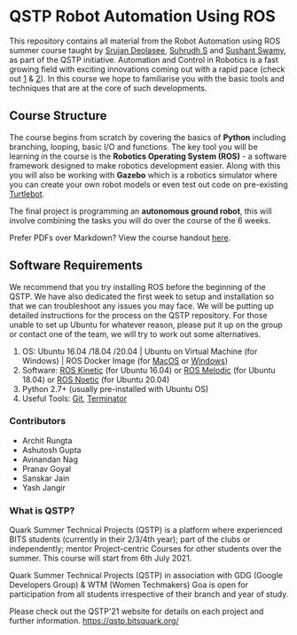 # QSTP Robot Automation Using ROS

This repository contains all material from the Robot Automation using ROS summer course taught by [Srujan Deolasee](https://github.com/Srujan-D), [Suhrudh S](https://github.com/SuhrudhSarathy) and [Sushant Swamy](https://github.com/sushant1212), as part of the QSTP initiative. Automation and Control in Robotics is a fast growing field with exciting innovations coming out with a rapid pace (check out [1](https://www.youtube.com/watch?v=bmNaLtC6vkU) & [2](https://www.youtube.com/watch?v=_sBBaNYex3E)). In this course we hope to familiarise you with the basic tools and techniques that are at the core of such developments.

## Course Structure

The course begins from scratch by covering the basics of **Python** including branching, looping, basic I/O and functions. The key tool you will be learning in the course is the **Robotics Operating System (ROS)** - a software framework designed to make robotics development easier. Along with this you will also be working with **Gazebo** which is a robotics simulator where you can create your own robot models or even test out code on pre-existing [Turtlebot](https://www.turtlebot.com/).

The final project is programming an **autonomous ground robot**, this will involve combining the tasks you will do over the course of the 6 weeks.

Prefer PDFs over Markdown? View the course handout [here](Course_Handout.pdf).

## Software Requirements

We recommend that you try installing ROS before the beginning of the QSTP. We have also dedicated the first week to setup and installation so that we can troubleshoot any issues you may face. We will be putting up detailed instructions for the process on the QSTP repository. For those unable to set up Ubuntu for whatever reason, please put it up on the group or contact one of the team, we will try to work out some alternatives.

1. OS: Ubuntu 16.04 /18.04 /20.04 | Ubuntu on Virtual Machine (for Windows) | ROS Docker Image (for [MacOS](https://www.xiaokeyang.com/blog/using_ros_with_docker_in_macos) or [Windows](https://docs.docker.com/docker-for-windows/))
2. Software: [ROS Kinetic](http://wiki.ros.org/kinetic/Installation/Ubuntu) (for Ubuntu 16.04) or [ROS Melodic](http://wiki.ros.org/kinetic/Installation/Ubuntu) (for Ubuntu 18.04) or [ROS Noetic](http://wiki.ros.org/noetic/Installation/Ubuntu) (for Ubuntu 20.04)
3. Python 2.7+ (usually pre-installed with Ubuntu OS)
4. Useful Tools: [Git](https://git-scm.com/), [Terminator](https://terminator-gtk3.readthedocs.io/en/latest/)

### Contributors

* Archit Rungta
* Ashutosh Gupta
* Avinandan Nag
* Pranav Goyal
* Sanskar Jain
* Yash Jangir

### What is QSTP?

Quark Summer Technical Projects (QSTP) is a platform where experienced BITS students (currently in their 2/3/4th year); part of the clubs or independently; mentor Project-centric Courses for other students over the summer. This course will start from 6th July 2021.

Quark Summer Technical Projects (QSTP) in association with GDG (Google Developers Group) & WTM (Women Techmakers) Goa is open for participation from all students irrespective of their branch and year of study.

Please check out the QSTP'21 website for details on each project and further information. https://qstp.bitsquark.org/
